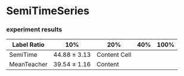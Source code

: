 <head>
    <script src="https://cdn.mathjax.org/mathjax/latest/MathJax.js?config=TeX-AMS-MML_HTMLorMML" type="text/javascript"></script>
    <script type="text/x-mathjax-config">
        MathJax.Hub.Config({
            tex2jax: {
            skipTags: ['script', 'noscript', 'style', 'textarea', 'pre'],
            inlineMath: [['$','$']]
            }
        });
    </script>
</head>

# SemiTimeSeries


### experiment results


Label Ratio  | 10%  | 20% | 40% | 100% |
------------  | ----------------  | ------------ | ------------ | ------------ |
SemiTime     | 44.88 $\pm$ 3.13  | Content Cell  |          |              |
MeanTeacher  | 39.54 $\pm$ 1.16  | Content       |          |              |
